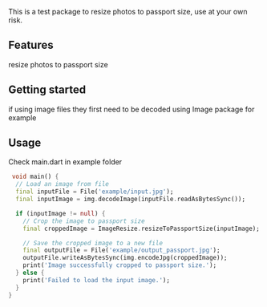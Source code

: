This is a test package to resize photos to passport size, use at your own risk.

## Features

resize photos to passport size

## Getting started

if using image files they first need to be decoded using Image package for example

## Usage

Check main.dart in example folder

```dart
 void main() {
  // Load an image from file
  final inputFile = File('example/input.jpg');
  final inputImage = img.decodeImage(inputFile.readAsBytesSync());

  if (inputImage != null) {
    // Crop the image to passport size
    final croppedImage = ImageResize.resizeToPassportSize(inputImage);

    // Save the cropped image to a new file
    final outputFile = File('example/output_passport.jpg');
    outputFile.writeAsBytesSync(img.encodeJpg(croppedImage));
    print('Image successfully cropped to passport size.');
  } else {
    print('Failed to load the input image.');
  }
}

```

